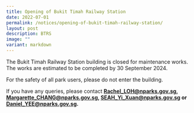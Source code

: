 ```yaml
---
title: Opening of Bukit Timah Railway Station
date: 2022-07-01
permalink: /notices/opening-of-bukit-timah-railway-station/
layout: post
description: BTRS
image: ""
variant: markdown
---
```

The Bukit Timah Railway Station building is closed for maintenance works. The works are estimated to be completed by 30 September 2024.

For the safety of all park users, please do not enter the building.

If you have any queries, please contact **Rachel_LOH@nparks.gov.sg, Margarette_CHANG@nparks.gov.sg, SEAH_Yi_Xuan@nparks.gov.sg or Daniel_YEE@nparks.gov.sg.**